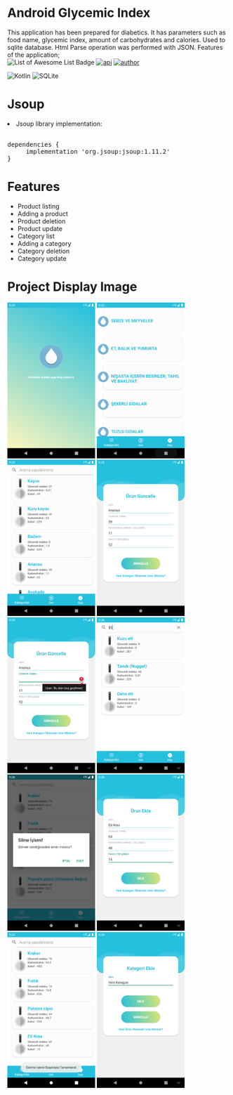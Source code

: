 # Android Glycemic Index

This application has been prepared for diabetics. It has parameters such as food name, glycemic index, amount of carbohydrates and calories. 
Used to sqlite database. Html Parse operation was performed with JSON. Features of the application;
<br>
<img src="https://camo.githubusercontent.com/abb97269de2982c379cbc128bba93ba724d8822bfbe082737772bd4feb59cb54/68747470733a2f2f63646e2e7261776769742e636f6d2f73696e647265736f726875732f617765736f6d652f643733303566333864323966656437386661383536353265336136336531353464643865383832392f6d656469612f62616467652e737667" alt="List of Awesome List Badge" data-canonical-src="https://github.com/aliosmanarslan" style="max-width: 100%;"></a>
[![api](https://img.shields.io/badge/API-21+-brightgreen.svg?style=flat)](https://developer.android.com/reference)
[![author](https://img.shields.io/badge/Author-aliosmanarslan-blue.svg?style=flat)](https://www.aliosmanarslan.com/)

![Kotlin](https://img.shields.io/badge/kotlin-%230095D5.svg?style=for-the-badge&logo=kotlin&logoColor=white)
![SQLite](https://img.shields.io/badge/sqlite-%2307405e.svg?style=for-the-badge&logo=sqlite&logoColor=white)


# Jsoup
<li>Jsoup library implementation:</li>
<br>
<pre class="mt-2 text-mono color-fg-muted text-small ws-pre-wrap">dependencies { <br>     implementation 'org.jsoup:jsoup:1.11.2' <br>}</pre>

# Features
<ul>
  <li>Product listing</li>
  <li>Adding a product</li>
  <li>Product deletion</li>
  <li>Product update</li>
  <li>Category list</li>
  <li>Adding a category</li>
  <li>Category deletion</li>
  <li>Category update</li>
 
</ul>


# Project Display Image
<p>
<a href="https://github.com/aliosmanarslan/Android-Glycemic-Index/blob/master/app_images/1.png" target="_blank">
<img src="https://github.com/aliosmanarslan/Android-Glycemic-Index/blob/master/app_images/1.png" width="200" style="max-width:100%;"></a>
  
<a href="https://github.com/aliosmanarslan/Android-Glycemic-Index/blob/master/app_images/2.png" target="_blank">
<img src="https://github.com/aliosmanarslan/Android-Glycemic-Index/blob/master/app_images/2.png" width="200" style="max-width:100%;"></a>
  
<a href="https://github.com/aliosmanarslan/Android-Glycemic-Index/blob/master/app_images/3.png" target="_blank">
<img src="https://github.com/aliosmanarslan/Android-Glycemic-Index/blob/master/app_images/3.png" width="200" style="max-width:100%;"></a>  
  
<a href="https://github.com/aliosmanarslan/Android-Glycemic-Index/blob/master/app_images/4.png" target="_blank">
<img src="https://github.com/aliosmanarslan/Android-Glycemic-Index/blob/master/app_images/4.png" width="200" style="max-width:100%;"></a>
  
<a href="https://github.com/aliosmanarslan/Android-Glycemic-Index/blob/master/app_images/5.png" target="_blank">
<img src="https://github.com/aliosmanarslan/Android-Glycemic-Index/blob/master/app_images/5.png" width="200" style="max-width:100%;"></a>

<a href="https://github.com/aliosmanarslan/Android-Glycemic-Index/blob/master/app_images/6.png" target="_blank">
<img src="https://github.com/aliosmanarslan/Android-Glycemic-Index/blob/master/app_images/6.png" width="200" style="max-width:100%;"></a>
  
<a href="https://github.com/aliosmanarslan/Android-Glycemic-Index/blob/master/app_images/7.png" target="_blank">
<img src="https://github.com/aliosmanarslan/Android-Glycemic-Index/blob/master/app_images/7.png" width="200" style="max-width:100%;"></a>
  
<a href="https://github.com/aliosmanarslan/Android-Glycemic-Index/blob/master/app_images/8.png" target="_blank">
<img src="https://github.com/aliosmanarslan/Android-Glycemic-Index/blob/master/app_images/8.png" width="200" style="max-width:100%;"></a>  
  
<a href="https://github.com/aliosmanarslan/Android-Glycemic-Index/blob/master/app_images/9.png" target="_blank">
<img src="https://github.com/aliosmanarslan/Android-Glycemic-Index/blob/master/app_images/9.png" width="200" style="max-width:100%;"></a>
  
<a href="https://github.com/aliosmanarslan/Android-Glycemic-Index/blob/master/app_images/10.png" target="_blank">
<img src="https://github.com/aliosmanarslan/Android-Glycemic-Index/blob/master/app_images/10.png" width="200" style="max-width:100%;"></a>
</p>
